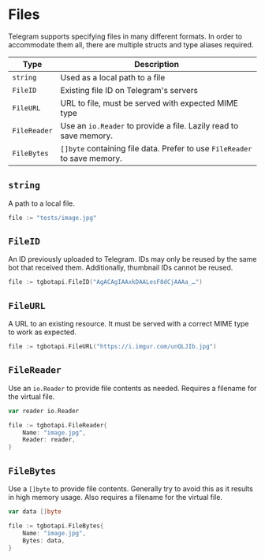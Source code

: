 # Files

Telegram supports specifying files in many different formats. In order to
accommodate them all, there are multiple structs and type aliases required.

| Type | Description |
| ---- | ----------- |
| `string` | Used as a local path to a file |
| `FileID` | Existing file ID on Telegram's servers |
| `FileURL` | URL to file, must be served with expected MIME type |
| `FileReader` | Use an `io.Reader` to provide a file. Lazily read to save memory. |
| `FileBytes` | `[]byte` containing file data. Prefer to use `FileReader` to save memory. |

## `string`

A path to a local file.

```go
file := "tests/image.jpg"
```

## `FileID`

An ID previously uploaded to Telegram. IDs may only be reused by the same bot
that received them. Additionally, thumbnail IDs cannot be reused.

```go
file := tgbotapi.FileID("AgACAgIAAxkDAALesF8dCjAAAa_…")
```

## `FileURL`

A URL to an existing resource. It must be served with a correct MIME type to
work as expected.

```go
file := tgbotapi.FileURL("https://i.imgur.com/unQLJIb.jpg")
```

## `FileReader`

Use an `io.Reader` to provide file contents as needed. Requires a filename for
the virtual file.

```go
var reader io.Reader

file := tgbotapi.FileReader{
    Name: "image.jpg",
    Reader: reader,
}
```

## `FileBytes`

Use a `[]byte` to provide file contents. Generally try to avoid this as it
results in high memory usage. Also requires a filename for the virtual file.

```go
var data []byte

file := tgbotapi.FileBytes{
    Name: "image.jpg",
    Bytes: data,
}
```
